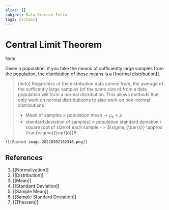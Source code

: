 ```yaml
---
alias: []
subject: Data Science Intro
tags: [school]
---
```

# Central Limit Theorem

> [!note] 
> Given a population, if you take the means of sufficiently large samples from the population, the distribution of those means is a [[normal distribution]].

> [!info] 
> Regardless of the distribution data comes from, the average of the sufficently large samples (of the same size $n$) from a data population will form a normal distribution.
> This allows methods that only work on normal distributiuons to also work on non-normal distributions
> - Mean of samples $\approx$ population mean -> $\mu_{\bar{x}} \approx \mu$
> - standard deviation of samples} $\approx$ population standard deviation $/$ square root of size of each sample - > $\sigma_{\bar{x}} \approx \frac{\sigma}{\sqrt{n}}$

```ad-example
![[Pasted image 20220302102318.png]]
```

## References
1. [[Normalization]]
2. [[Distribution]]
3. [[Mean]]
4. [[Standard Deviation]]
5. [[Sample Mean]]
6. [[Sample Standard Deviation]]
7. [[Theorem]]